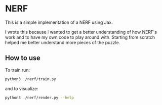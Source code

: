 # NERF

This is a simple implementation of a NERF using Jax. 

I wrote this because I wanted to get a better understanding of how NERF's work and to have my own code to play around with.
Starting from scratch helped me better understand more pieces of the puzzle. 


## How to use

To train run: 
```bash
python3 ./nerf/train.py
```

and to visualize:
```bash
python3 ./nerf/render.py --help
```
